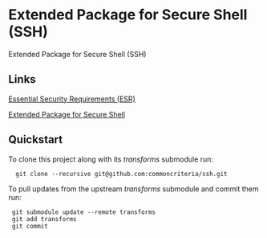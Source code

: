 Extended Package for Secure Shell (SSH)
============

Extended Package for Secure Shell (SSH)

## Links
[Essential Security Requirements (ESR)](http://common-criteria.rhcloud.com/ssh/output/ssh-esr.html)

[Extended Package for Secure Shell](http://common-criteria.rhcloud.com/ssh/output/ssh-release.html)

## Quickstart
To clone this project along with its _transforms_ submodule run:

````
  git clone --recursive git@github.com:commoncriteria/ssh.git
````
To pull updates from the upstream _transforms_ submodule and commit them run:
````
 git submodule update --remote transforms
 git add transforms
 git commit
````
